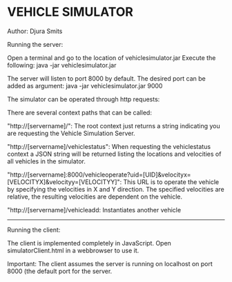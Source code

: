 <h1>VEHICLE SIMULATOR</h1>

Author: Djura Smits

Running the server:

Open a terminal and go to the location of vehiclesimulator.jar
Execute the following:
java -jar vehiclesimulator.jar

The server will listen to port 8000 by default. The desired port can be added as argument:
java -jar vehiclesimulator.jar 9000

The simulator can be operated through http requests:

There are several context paths that can be called:

"http://[servername]/":
The root context just returns a string
indicating you are requesting the Vehicle Simulation Server.

"http://[servername]/vehiclestatus": When requesting the
vehiclestatus context a JSON string will be returned listing the
locations and velocities of all vehicles in the simulator.
 
"http://[servername]:8000/vehicleoperate?uid=[UID]&velocityx=[VELOCITYX]&velocityy=[VELOCITYY]":
This URL is to operate the vehicle by specifying the velocities in X
and Y direction. The specified velocities are relative, the resulting
velocities are dependent on the vehicle.
       
"http://[servername]/vehicleadd:
Instantiates another vehicle

------------------------------------------------------------------------------

Running the client:

The client is implemented completely in JavaScript.
Open  simulatorClient.html in a webbrowser to use it.

Important: The client assumes the server is running on localhost on port 8000 (the default port for the server.



